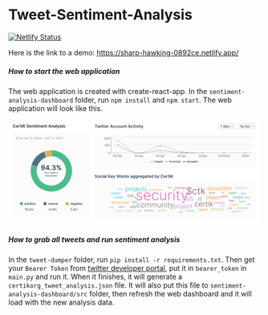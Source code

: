 # Tweet-Sentiment-Analysis

[![Netlify Status](https://api.netlify.com/api/v1/badges/39e798f3-2a85-43f2-bea2-b8777cd6673e/deploy-status)](https://app.netlify.com/sites/sharp-hawking-0892ce/deploys)

Here is the link to a demo: https://sharp-hawking-0892ce.netlify.app/

##### How to start the web application

The web application is created with create-react-app. In the `sentiment-analysis-dashboard` folder, run `npm install` and `npm start`. The web application will look like this.

![ScreenShot1](ScreenShot1.png)

##### How to grab all tweets and run sentiment analysis

In the `tweet-dumper` folder, run `pip install -r requirements.txt`. Then get your `Bearer Token` from [twitter developer portal](https://developer.twitter.com/en/portal), put it in `bearer_token` in `main.py` and run it. When it finishes, it will generate a `certikorg_tweet_analysis.json` file. It will also put this file to `sentiment-analysis-dashboard/src` folder, then refresh the web dashboard and it will load with the new analysis data.

